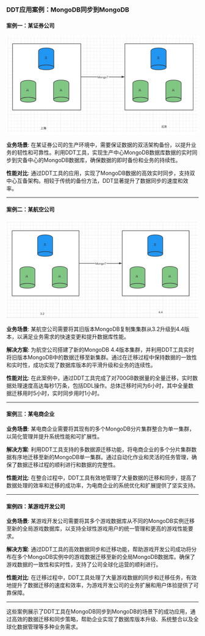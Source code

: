 ### DDT应用案例：MongoDB同步到MongoDB

#### 案例一：某证券公司

![img_5.png](../../images/document-data-transfer/img_5.png)

**业务场景**:
在某证券公司的生产环境中，需要保证数据的双活架构备份，以提升业务的韧性和可靠性。利用DDT工具，实现生产中心MongoDB数据库数据的实时同步到灾备中心的MongoDB数据库，确保数据的即时备份和业务的持续性。

**性能对比**:
通过DDT工具的应用，实现了MongoDB数据的高效实时同步，支持双中心互备架构。相较于传统的备份方法，DDT显著提升了数据同步的速度和效率。

---

#### 案例二：某航空公司

![img_6.png](../../images/document-data-transfer/img_6.png)

**业务场景**:
某航空公司需要将其旧版本MongoDB复制集集群从3.2升级到4.4版本，以满足业务需求的快速变更和提升数据库性能。

**解决方案**:
为航空公司搭建了新的MongoDB 4.4版本集群，并利用DDT工具实时将旧版本MongoDB中的数据迁移至新集群。通过在迁移过程中保持数据的一致性和实时性，成功实现了数据库版本的平滑升级和业务的连续性。

**性能对比**:
在此案例中，通过DDT工具完成了对700GB数据量的全量迁移，实时数据处理速度高达每秒1万条，包括DDL操作。总体迁移时间为6小时，其中全量数据迁移用时5小时，实时同步用时1小时。

---

#### 案例三：某电商企业

**业务场景**:
某电商企业需要将其现有的多个MongoDB分片集群整合为单一集群，以简化管理并提升系统性能和可扩展性。

**解决方案**:
利用DDT工具支持的多数据源迁移功能，将电商企业的多个分片集群数据有序地迁移至新的MongoDB单一集群。通过自动化作业和灵活的任务管理，确保了数据迁移过程的顺利进行和数据的完整性。

**性能对比**:
在整合过程中，DDT工具有效地管理了大量数据的迁移和同步，提高了数据处理的效率和迁移的成功率，为电商企业的系统优化和扩展提供了坚实支持。

---

#### 案例四：某游戏开发公司

**业务场景**:
某游戏开发公司需要将其多个游戏数据库从不同的MongoDB实例迁移至新的全局游戏数据库，以支持全球性游戏用户的统一管理和更高的游戏性能要求。

**解决方案**:
通过DDT工具的高效数据同步和迁移功能，帮助游戏开发公司成功将分布在多个MongoDB实例中的游戏数据迁移至新的全局MongoDB数据库。确保了游戏数据的一致性和实时性，支持了公司全球化运营的顺利进行。

**性能对比**:
在迁移过程中，DDT工具处理了大量游戏数据的同步和迁移任务，有效地提升了数据迁移的速度和效率，为游戏开发公司的业务扩展和用户体验提供了可靠保障。

---

这些案例展示了DDT工具在MongoDB同步到MongoDB的场景下的成功应用，通过高效的数据迁移和同步策略，帮助企业实现了数据库版本升级、系统整合以及全球化数据管理等多种业务需求。
